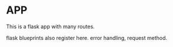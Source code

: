 # APP
This is a flask app with many routes.

flask blueprints also register here. 
error handling, request method.


